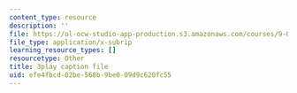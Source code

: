 ```yaml
---
content_type: resource
description: ''
file: https://ol-ocw-studio-app-production.s3.amazonaws.com/courses/9-00-introduction-to-psychology-fall-2004/efe4fbcd02be568b9be009d9c620fc55_10497.vtt
file_type: application/x-subrip
learning_resource_types: []
resourcetype: Other
title: 3play caption file
uid: efe4fbcd-02be-568b-9be0-09d9c620fc55
---
```

